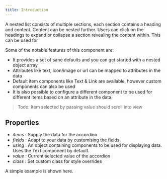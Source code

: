 ```yaml
---
title: Introduction
---
```


A nested list consists of multiple sections, each section contains a heading and content. Content can be nested further. Users can click on the headings to expand or collapse a section revealing the content within. This can be used for

Some of the notable features of this component are:

- It provides a set of sane defaults and you can get started with a nested object array
- Attributes like text, icon/image or url can be mapped to attributes in the data
- Default item components like Text & Link are available, however custom components can also be used
- It is also possible to configure a different component to be used for different items based on an
  attribute in the data.

> Todo: Item selected by passing value should scroll into view

## Properties

- _items_ : Supply the data for the accordion
- _fields_ : Adapt to your data by customising the fields
- _using_ : An object containing components to be used for displaying data. Uses the Text component by default.
- _value_ : Current selected value of the accordion
- _class_ : Set custom class for style overrides

A simple example is shown here.

